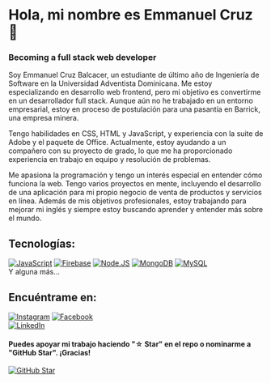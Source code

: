 # Hola, mi nombre es Emmanuel Cruz 👋
### Becoming a full stack web developer

Soy Emmanuel Cruz Balcacer, un estudiante de último año de Ingeniería de Software en la Universidad Adventista Dominicana. Me estoy especializando en desarrollo web frontend, pero mi objetivo es convertirme en un desarrollador full stack. Aunque aún no he trabajado en un entorno empresarial, estoy en proceso de postulación para una pasantía en Barrick, una empresa minera.

Tengo habilidades en CSS, HTML y JavaScript, y experiencia con la suite de Adobe y el paquete de Office. Actualmente, estoy ayudando a un compañero con su proyecto de grado, lo que me ha proporcionado experiencia en trabajo en equipo y resolución de problemas.

Me apasiona la programación y tengo un interés especial en entender cómo funciona la web. Tengo varios proyectos en mente, incluyendo el desarrollo de una aplicación para mi propio negocio de venta de productos y servicios en línea. Además de mis objetivos profesionales, estoy trabajando para mejorar mi inglés y siempre estoy buscando aprender y entender más sobre el mundo.

## Tecnologías:
[![JavaScript](https://img.shields.io/badge/JavaScript-F7DF1E?style=for-the-badge&logo=javascript&logoColor=white&labelColor=101010)]()
[![Firebase](https://img.shields.io/badge/Firebase-FFCA28?style=for-the-badge&logo=firebase&logoColor=white&labelColor=101010)]()
[![Node.JS](https://img.shields.io/badge/Node.JS-339933?style=for-the-badge&logo=node.js&logoColor=white&labelColor=101010)]()
[![MongoDB](https://img.shields.io/badge/MongoDB-47A248?style=for-the-badge&logo=mongodb&logoColor=white&labelColor=101010)]()
[![MySQL](https://img.shields.io/badge/MySQL-4479A1?style=for-the-badge&logo=mysql&logoColor=white&labelColor=101010)]()
</br>
Y alguna más...

## Encuéntrame en:

[![Instagram](https://img.shields.io/badge/Instagram-@mouredev-E4405F?style=for-the-badge&logo=instagram&logoColor=white&labelColor=101010)](https://www.instagram.com/_chris27)
[![Facebook](https://img.shields.io/badge/Facebook-@deepchris27-1877F2?style=for-the-badge&logo=facebook&logoColor=white&labelColor=101010)](https://www.facebook.com/deepchris27)
</br>
[![LinkedIn](https://img.shields.io/badge/LinkedIn-Emmanuel_Cruz-0077B5?style=for-the-badge&logo=linkedin&logoColor=white&labelColor=101010)](https://www.linkedin.com/in/emmacruz27)
#### Puedes apoyar mi trabajo haciendo "☆ Star" en el repo o nominarme a "GitHub Star". ¡Gracias!

[![GitHub Star](https://img.shields.io/badge/GitHub-Nominar_a_star-yellow?style=for-the-badge&logo=github&logoColor=white&labelColor=101010)](https://stars.github.com/nominate/)
